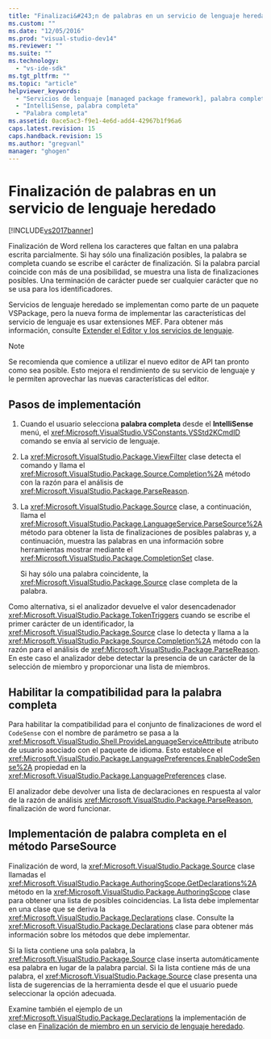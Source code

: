 ```yaml
---
title: "Finalizaci&#243;n de palabras en un servicio de lenguaje heredado | Microsoft Docs"
ms.custom: ""
ms.date: "12/05/2016"
ms.prod: "visual-studio-dev14"
ms.reviewer: ""
ms.suite: ""
ms.technology: 
  - "vs-ide-sdk"
ms.tgt_pltfrm: ""
ms.topic: "article"
helpviewer_keywords: 
  - "Servicios de lenguaje [managed package framework], palabra completa de IntelliSense"
  - "IntelliSense, palabra completa"
  - "Palabra completa"
ms.assetid: 0ace5ac3-f9e1-4e6d-add4-42967b1f96a6
caps.latest.revision: 15
caps.handback.revision: 15
ms.author: "gregvanl"
manager: "ghogen"
---
```

# Finalizaci&#243;n de palabras en un servicio de lenguaje heredado
[!INCLUDE[vs2017banner](../../code-quality/includes/vs2017banner.md)]

Finalización de Word rellena los caracteres que faltan en una palabra escrita parcialmente. Si hay sólo una finalización posibles, la palabra se completa cuando se escribe el carácter de finalización. Si la palabra parcial coincide con más de una posibilidad, se muestra una lista de finalizaciones posibles. Una terminación de carácter puede ser cualquier carácter que no se usa para los identificadores.  
  
 Servicios de lenguaje heredado se implementan como parte de un paquete VSPackage, pero la nueva forma de implementar las características del servicio de lenguaje es usar extensiones MEF. Para obtener más información, consulte [Extender el Editor y los servicios de lenguaje](../../extensibility/extending-the-editor-and-language-services.md).  
  
> [!NOTE]
>  Se recomienda que comience a utilizar el nuevo editor de API tan pronto como sea posible. Esto mejora el rendimiento de su servicio de lenguaje y le permiten aprovechar las nuevas características del editor.  
  
## Pasos de implementación  
  
1.  Cuando el usuario selecciona **palabra completa** desde el **IntelliSense** menú, el <xref:Microsoft.VisualStudio.VSConstants.VSStd2KCmdID> comando se envía al servicio de lenguaje.  
  
2.  La <xref:Microsoft.VisualStudio.Package.ViewFilter> clase detecta el comando y llama el <xref:Microsoft.VisualStudio.Package.Source.Completion%2A> método con la razón para el análisis de <xref:Microsoft.VisualStudio.Package.ParseReason>.  
  
3.  La <xref:Microsoft.VisualStudio.Package.Source> clase, a continuación, llama el <xref:Microsoft.VisualStudio.Package.LanguageService.ParseSource%2A> método para obtener la lista de finalizaciones de posibles palabras y, a continuación, muestra las palabras en una información sobre herramientas mostrar mediante el <xref:Microsoft.VisualStudio.Package.CompletionSet> clase.  
  
     Si hay sólo una palabra coincidente, la <xref:Microsoft.VisualStudio.Package.Source> clase completa de la palabra.  
  
 Como alternativa, si el analizador devuelve el valor desencadenador <xref:Microsoft.VisualStudio.Package.TokenTriggers> cuando se escribe el primer carácter de un identificador, la <xref:Microsoft.VisualStudio.Package.Source> clase lo detecta y llama a la <xref:Microsoft.VisualStudio.Package.Source.Completion%2A> método con la razón para el análisis de <xref:Microsoft.VisualStudio.Package.ParseReason>. En este caso el analizador debe detectar la presencia de un carácter de la selección de miembro y proporcionar una lista de miembros.  
  
## Habilitar la compatibilidad para la palabra completa  
 Para habilitar la compatibilidad para el conjunto de finalizaciones de word el `CodeSense` con el nombre de parámetro se pasa a la <xref:Microsoft.VisualStudio.Shell.ProvideLanguageServiceAttribute> atributo de usuario asociado con el paquete de idioma. Esto establece el <xref:Microsoft.VisualStudio.Package.LanguagePreferences.EnableCodeSense%2A> propiedad en la <xref:Microsoft.VisualStudio.Package.LanguagePreferences> clase.  
  
 El analizador debe devolver una lista de declaraciones en respuesta al valor de la razón de análisis <xref:Microsoft.VisualStudio.Package.ParseReason>, finalización de word funcionar.  
  
## Implementación de palabra completa en el método ParseSource  
 Finalización de word, la <xref:Microsoft.VisualStudio.Package.Source> clase llamadas el <xref:Microsoft.VisualStudio.Package.AuthoringScope.GetDeclarations%2A> método en la <xref:Microsoft.VisualStudio.Package.AuthoringScope> clase para obtener una lista de posibles coincidencias. La lista debe implementar en una clase que se deriva la <xref:Microsoft.VisualStudio.Package.Declarations> clase. Consulte la <xref:Microsoft.VisualStudio.Package.Declarations> clase para obtener más información sobre los métodos que debe implementar.  
  
 Si la lista contiene una sola palabra, la <xref:Microsoft.VisualStudio.Package.Source> clase inserta automáticamente esa palabra en lugar de la palabra parcial. Si la lista contiene más de una palabra, el <xref:Microsoft.VisualStudio.Package.Source> clase presenta una lista de sugerencias de la herramienta desde el que el usuario puede seleccionar la opción adecuada.  
  
 Examine también el ejemplo de un <xref:Microsoft.VisualStudio.Package.Declarations> la implementación de clase en [Finalización de miembro en un servicio de lenguaje heredado](../../extensibility/internals/member-completion-in-a-legacy-language-service.md).
